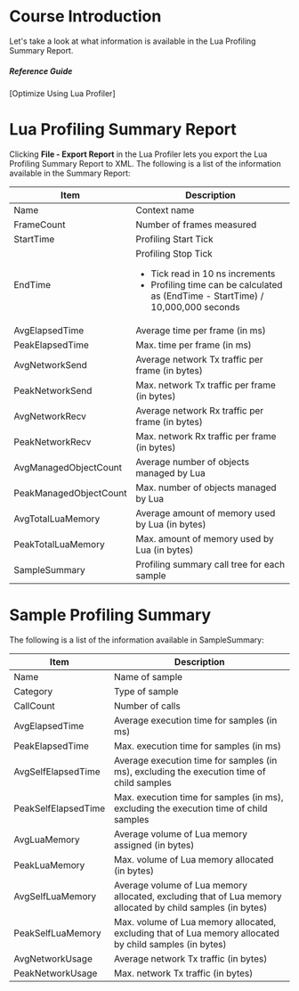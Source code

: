 # Course Introduction
Let's take a look at what information is available in the Lua Profiling Summary Report.

##### Reference Guide
[Optimize Using Lua Profiler]

# Lua Profiling Summary Report
Clicking **File - Export Report** in the Lua Profiler lets you export the Lua Profiling Summary Report to XML. 
The following is a list of the information available in the Summary Report:

| Item | Description |
| --- | --- |
|	Name	|	Context name	|
|	FrameCount	|	Number of frames measured	|
|	StartTime	|	Profiling Start Tick 	|
|	EndTime	|	Profiling Stop Tick <br><ul> <li>Tick read in 10 ns increments</li> <li>Profiling time can be calculated as (EndTime - StartTime) / 10,000,000 seconds</li></ul> |
|	AvgElapsedTime	|	Average time per frame (in ms)	|
|	PeakElapsedTime	|	Max. time per frame (in ms)	|
|	AvgNetworkSend	|	Average network Tx traffic per frame (in bytes)	|
|	PeakNetworkSend	|	Max. network Tx traffic per frame (in bytes)	|
|	AvgNetworkRecv	|	Average network Rx traffic per frame (in bytes)	|
|	PeakNetworkRecv	|	Max. network Rx traffic per frame (in bytes)	|
|	AvgManagedObjectCount	|	Average number of objects managed by Lua	|
|	PeakManagedObjectCount	|	Max. number of objects managed by Lua	|
|	AvgTotalLuaMemory	|	Average amount of memory used by Lua (in bytes)	|
|	PeakTotalLuaMemory	|	 Max. amount of memory used by Lua (in bytes)	|
|	SampleSummary	|	Profiling summary call tree for each sample	|

# Sample Profiling Summary
The following is a list of the information available in SampleSummary:

| Item | Description |
| --- | --- |
|	Name	|	Name of sample	|
|	Category	|	Type of sample	|
|	CallCount	|	Number of calls	|
|	AvgElapsedTime	|	Average execution time for samples (in ms)	|
|	PeakElapsedTime	|	Max. execution time for samples (in ms)	|
|	AvgSelfElapsedTime	|	Average execution time for samples (in ms), excluding the execution time of child samples	|
|	PeakSelfElapsedTime	|	Max. execution time for samples (in ms), excluding the execution time of child samples	|
|	AvgLuaMemory	|	Average volume of Lua memory assigned (in bytes)	|
|	PeakLuaMemory	|	Max. volume of Lua memory allocated (in bytes)	|
|	AvgSelfLuaMemory	|	Average volume of Lua memory allocated, excluding that of Lua memory allocated by child samples (in bytes)	|
|	PeakSelfLuaMemory	|	Max. volume of Lua memory allocated, excluding that of Lua memory allocated by child samples (in bytes)	|
|	AvgNetworkUsage	|	Average network Tx traffic (in bytes)	|
|	PeakNetworkUsage	|	Max. network Tx traffic (in bytes)	|